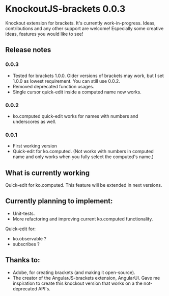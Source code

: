 KnockoutJS-brackets 0.0.3
===================

Knockout extension for brackets. It's currently work-in-progress. 
Ideas, contributions and any other support are welcome! Especially some creative ideas, features you would like to see!

## Release notes

### 0.0.3
* Tested for brackets 1.0.0. Older versions of brackets may work, but I set 1.0.0 as lowest requirement. You can still use 0.0.2. 
* Removed deprecated function usages.
* Single cursor quick-edit inside a computed name now works.

### 0.0.2
* ko.computed quick-edit works for names with numbers and underscores as well.

### 0.0.1
* First working version 
* Quick-edit for ko.computed. (Not works with numbers in computed name and only works when you fully select the computed's name.)


What is currently working
-----------
Quick-edit for ko.computed.
This feature will be extended in next versions.


Currently planning to implement:
-----------
* Unit-tests. 
* More refactoring and improving current ko.computed functionality.

Quick-edit for:
* ko.observable ?
* subscribes ?

Thanks to:
-----------
* Adobe, for creating brackets (and making it open-source).
* The creator of the AngularJS-brackets extension, AngularUI. Gave me inspiration to create this knockout version that works on a the not-deprecated API's.
